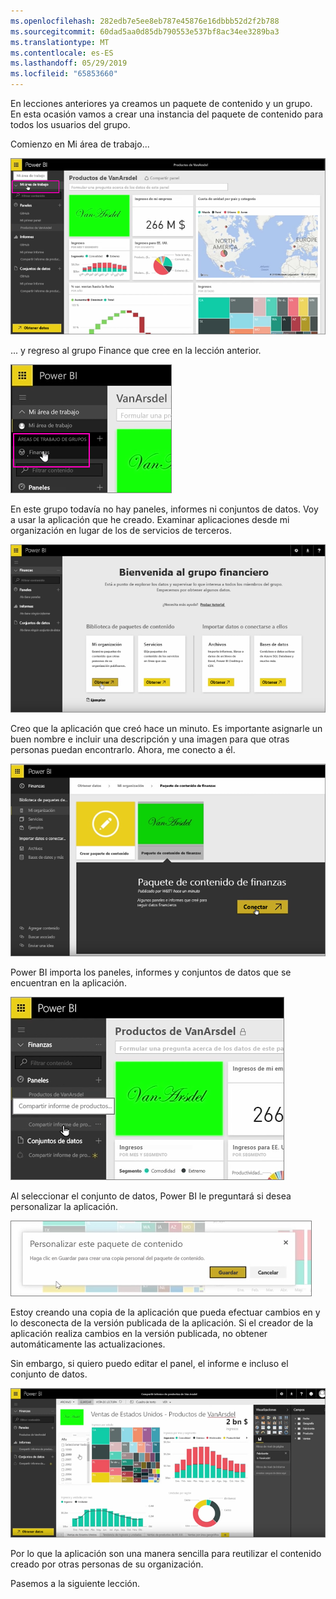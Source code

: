 ```yaml
---
ms.openlocfilehash: 282edb7e5ee8eb787e45876e16dbbb52d2f2b788
ms.sourcegitcommit: 60dad5aa0d85db790553e537bf8ac34ee3289ba3
ms.translationtype: MT
ms.contentlocale: es-ES
ms.lasthandoff: 05/29/2019
ms.locfileid: "65853660"
---
```

En lecciones anteriores ya creamos un paquete de contenido y un grupo. En esta ocasión vamos a crear una instancia del paquete de contenido para todos los usuarios del grupo.

Comienzo en Mi área de trabajo...

![Uso compartido y colaboración en Power BI](./media/6-3-use-content-packs/pbi_learn06_03myworkspace.png)

... y regreso al grupo Finance que cree en la lección anterior.

![Uso compartido y colaboración en Power BI](./media/6-3-use-content-packs/pbi_learn06_03switch2group.png)

En este grupo todavía no hay paneles, informes ni conjuntos de datos. Voy a usar la aplicación que he creado. Examinar aplicaciones desde mi organización en lugar de los de servicios de terceros.

![Uso compartido y colaboración en Power BI](./media/6-3-use-content-packs/pbi_learn06_03myorgcontpk.png)

Creo que la aplicación que creó hace un minuto. Es importante asignarle un buen nombre e incluir una descripción y una imagen para que otras personas puedan encontrarlo. Ahora, me conecto a él.

![Uso compartido y colaboración en Power BI](./media/6-3-use-content-packs/pbi_learn06_03contgallry.png)

Power BI importa los paneles, informes y conjuntos de datos que se encuentran en la aplicación.

![Uso compartido y colaboración en Power BI](./media/6-3-use-content-packs/pbi_learn06_03added2group.png)

Al seleccionar el conjunto de datos, Power BI le preguntará si desea personalizar la aplicación.

![Uso compartido y colaboración en Power BI](./media/6-3-use-content-packs/pbi_learn06_03personalize.png)

Estoy creando una copia de la aplicación que pueda efectuar cambios en y lo desconecta de la versión publicada de la aplicación. Si el creador de la aplicación realiza cambios en la versión publicada, no obtener automáticamente las actualizaciones.

Sin embargo, si quiero puedo editar el panel, el informe e incluso el conjunto de datos.

![Uso compartido y colaboración en Power BI](./media/6-3-use-content-packs/pbi_learn06_03editreport.png)

Por lo que la aplicación son una manera sencilla para reutilizar el contenido creado por otras personas de su organización.

Pasemos a la siguiente lección.

